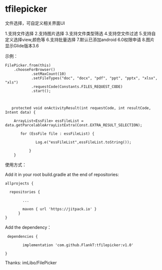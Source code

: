 # tfilepicker

文件选择，可自定义相关界面UI

1.支持文件选择
2.支持图片选择
3.支持文件类型筛选
4.支持空文件过滤
5.支持自定义选择view,颜色等
6.支持批量选择
7.默认已添加android 6.0权限申请
8.图片显示Glide版本3.6


示例：
          
	FilePicker.from(this)                        
		.chooseForBrowser()
                .setMaxCount(10)
                .setFileTypes("doc", "docx", "pdf", "ppt", "pptx", "xlsx", "xls")
                .requestCode(Constants.FILES_REQUEST_CODE)
                .start();
	
	
	
       protected void onActivityResult(int requestCode, int resultCode, Intent data) {	
       
        ArrayList<EssFile> essFileList = data.getParcelableArrayListExtra(Const.EXTRA_RESULT_SELECTION);
                       
           for (EssFile file : essFileList) {
	   
                  Log.e("essFileList",essFileList.toString());
		  
               }
        }
	

使用方式：

Add it in your root build.gradle at the end of repositories:

    allprojects {

	  repositories {
	  
			...
			
			maven { url 'https://jitpack.io' }			
		  }	
	}
	
Add the dependency：

     dependencies {

	        implementation 'com.github.FlankT:tfilepicker:v1.0'
		
	}
	
Thanks:
imLibo/FilePicker
